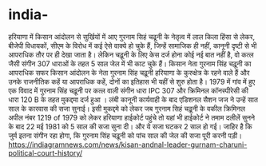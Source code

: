 # india-
हरियाणा में किसान आंदोलन से सुर्खियों में आए गुरनाम सिहं चढूनी के नेतृत्व में लाल किला हिंसा से लेकर, बीजेपी विधायकों, सीएम के विरोध में कई ऐसे वाक्ये हो चुके हैं, जिन्हें सामाजिक ही नहीं, कानूनी दृष्टी से भी आपराधिक तौर पर ही देखा जाता है। लेकिन चढ़ूनी के लिए केस दर्ज होना कोई नई बात नहीं है, वो कत्ल जैसी संगीन 307 धाराओं के तहत 5 साल जेल में भी काट चुके हैं।  किसान नेता गुरनाम सिंह चढ़ूनी का आपराधिक सफर किसान आंदोलन के नेता गुरनाम सिंह चढ़ूनी हरियाणा के कुरुक्षेत्र के रहने वाले हैं और उनके राजनीतिक कहें या आपराधिक कहें, दोनों का इतिहास भी यहीं से शुरु होता है। 1979 में गांव में हुए एक विवाद में गुरनाम सिंह चढ़ूनी पर कत्ल वाली संगीन धारा IPC 307 और क्रिमिनल कॉनस्पीरेसी की धारा 120 B के तहत मुकद्दमा दर्ज हुआ । लंबी कानूनी कार्यवाही के बाद एडिशनल सैशन जज ने उन्हें सात साल के कारवास की सजा सुनाई। इसी मुकद्दमे को लेकर जब गुरनाम सिहं चढ़ूनी के वकील क्रिमिनल अपील नंबर 1219 of 1979 को लेकर हरियाणा हाईकोर्ट पहुंचे तो यहां भी हाईकोर्ट ने तमाम दलीलें सुनने के बाद 22 मई 1981 को 5 साल की सजा सुना दी। और ये सजा घटकर 2 साल हो गई। जाहिर है कि जुर्म इतना संगीन रहा होगा, कि गुरनाम सिंह चढ़ूनी को पांच साल की जेल की सजा पूरी करनी पड़ी।https://indiagramnews.com/news/kisan-andnal-leader-gurnam-charuni-political-court-history/
